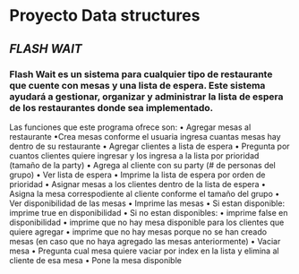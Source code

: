 # Proyecto Data structures
## *FLASH WAIT*
### Flash Wait es un sistema para cualquier tipo de restaurante que cuente con mesas y una lista de espera. Este sistema ayudará a gestionar, organizar y administrar la lista de espera de los restaurantes donde sea implementado. 
Las funciones que este programa ofrece son: 
  • Agregar mesas al restaurante
    •Crea mesas conforme el usuaria ingresa cuantas mesas hay dentro de su restaurante
  • Agregar clientes a lista de espera
    • Pregunta por cuantos clientes quiere ingresar y los ingresa a la lista por prioridad (tamaño de la party)
    • Agrega al cliente con su party (# de personas del grupo)
  • Ver lista de espera
    • Imprime la lista de espera por orden de prioridad 
  • Asignar mesas a los clientes dentro de la lista de espera
    • Asigna la mesa correspodiente al cliente conforme el tamaño del grupo
  • Ver disponibilidad de las mesas
    • Imprime las mesas
      • Si estan disponible: imprime true en disponibilidad
      • Si no estan disponibles: 
        • imprime false en disponibilidad 
        • imprime que no hay mesa disponible para los clientes que quiere agregar
        • imprime que no hay mesas porque no se han creado mesas (en caso que no haya agregado las mesas anteriormente)
  • Vaciar mesa
    • Pregunta cual mesa quiere vaciar por index en la lista y elimina al cliente de esa mesa
      • Pone la mesa disponible
  
